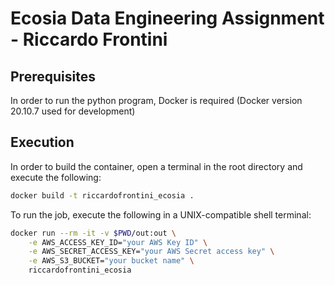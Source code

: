 # Ecosia Data Engineering Assignment - Riccardo Frontini

## Prerequisites

In order to run the python program, Docker is required (Docker version 20.10.7 used for development)

## Execution

In order to build the container, open a terminal in the root directory and execute the following:
```bash
docker build -t riccardofrontini_ecosia .
```

To run the job, execute the following in a UNIX-compatible shell terminal:
```bash
docker run --rm -it -v $PWD/out:out \
    -e AWS_ACCESS_KEY_ID="your AWS Key ID" \
    -e AWS_SECRET_ACCESS_KEY="your AWS Secret access key" \
    -e AWS_S3_BUCKET="your bucket name" \
    riccardofrontini_ecosia
```
